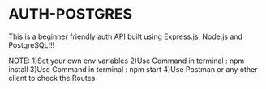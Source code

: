 # AUTH-POSTGRES
This is a beginner friendly auth API built using Express.js, Node.js and PostgreSQL!!!

NOTE:
1)Set your own env variables 
2)Use Command in terminal : npm install
3)Use Command in terminal : npm start
4)Use Postman or any other client to check the Routes
